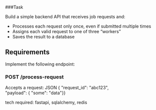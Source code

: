 ###Task

Build a simple backend API that receives job requests and:
- Processes each request only once, even if submitted multiple times
- Assigns each valid request to one of three “workers”
- Saves the result to a database

## Requirements

Implement the following endpoint:

### POST /process-request

Accepts a request:
JSON
{
  "request_id": "abc123",  
  "payload": { "some": "data"}}
  
tech required: fastapi, sqlalchemy, redis

